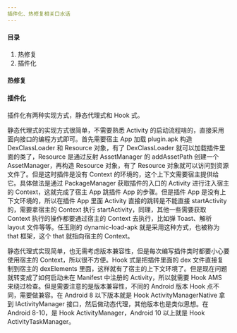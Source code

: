 ```yaml
---
插件化、热修复相关口水话
---
```


#### 目录

1. 热修复
2. 插件化

#### 热修复

#### 插件化

插件化有两种实现方式，静态代理式和 Hook 式。

静态代理式的实现方式很简单，不需要熟悉 Activity 的启动流程啥的，直接采用面向接口的编程方式即可。首先需要宿主 App 加载 plugin.apk 构造 DexClassLoader 和 Resource 对象，有了 DexClassLoader 就可以加载插件里面的类了，Resource 是通过反射 AssetManager 的 addAssetPath 创建一个 AssetManager，再构造 Resource 对象，有了 Resource 对象就可以访问到资源文件了。但是这时插件是没有 Context 的环境的，这个上下文需要宿主提供给它。具体做法是通过 PackageManager 获取插件的入口的 Activity 进行注入宿主的 Context，这就完成了宿主 App 跳插件 App 的步骤。但是插件 App 是没有上下文环境的，所以在插件 App 里面 Activity 直接的跳转是不能直接 startActivity 的，需要拿宿主的 Context 执行 startActivity，同理，其他一些需要获取 Context 执行的操作都要通过宿主的 Context 去执行，比如弹 Toast、解析 layout 文件等等。任玉刚的 dynamic-load-apk 就是采用这种方式，也被称为 that 框架，这个 that 就指向宿主的 Context。

静态代理式实现简单，也无需考虑版本兼容性，但是每次编写插件类时都要小心要使用宿主的 Context，所以很不方便。Hook 式是把插件里面的 dex 文件直接复制到宿主的 dexElements 里面，这样就有了宿主的上下文环境了。但是现在问题就转变成了如何启动未在 Manifest 中注册的 Activity，所以就需要 Hook AMS 来绕过检查。但是需要注意的是版本兼容性，不同的 Android 版本 Hook 点不同，需要做兼容。在 Android 8 以下版本就是 Hook ActivityManagerNative 拿到 IActivityManager 接口，然后做动态代理，其他版本也是类似思想。在 Android 8-10，是 Hook ActivityManager，Android 10 以上就是 Hook ActivityTaskManager。